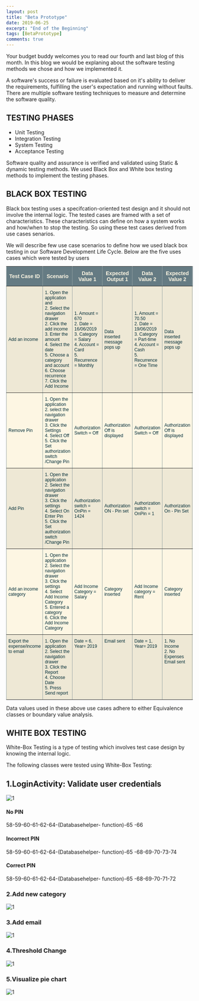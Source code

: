 ```yaml
---
layout: post
title: "Beta Prototype"
date: 2019-06-25
excerpt: "End of the Beginning"
tags: [BetaPrototype]
comments: true
---
```


<style type="text/css">
.tg  {border-collapse:collapse;border-spacing:0;border-color:#93a1a1;margin:0px auto;}
.tg td{font-family:Arial, sans-serif;font-size:14px;padding:10px 5px;border-style:solid;border-width:1px;overflow:hidden;word-break:normal;border-color:#93a1a1;color:#002b36;background-color:#fdf6e3;}
.tg th{font-family:Arial, sans-serif;font-size:14px;font-weight:normal;padding:10px 5px;border-style:solid;border-width:1px;overflow:hidden;word-break:normal;border-color:#93a1a1;color:#fdf6e3;background-color:#657b83;}
.tg .tg-ui02{font-weight:bold;font-size:14px;font-family:"Comic Sans MS", cursive, sans-serif !important;;border-color:inherit;text-align:center}
.tg .tg-rvz5{font-size:12px;font-family:"Comic Sans MS", cursive, sans-serif !important;;border-color:inherit;text-align:left}
.tg .tg-njni{background-color:#eee8d5;font-size:12px;border-color:inherit;text-align:left;vertical-align:top}
.tg .tg-vh8w{background-color:#eee8d5;font-size:12px;font-family:"Comic Sans MS", cursive, sans-serif !important;;border-color:inherit;text-align:left;vertical-align:top}
.tg .tg-osll{background-color:#eee8d5;font-size:12px;font-family:"Comic Sans MS", cursive, sans-serif !important;;border-color:inherit;text-align:left}
</style>

Your budget buddy welcomes you to read our fourth and last blog of this month. In this blog we would be explaning about the software testing methods we chose and how we implemented it.

<p>A software's success or failure is evaluated based on it's ability to deliver the requirements, fulfilling the user's expectation and running without faults. There are multiple software testing techniques to measure and determine the software quality.</p>

<h2>TESTING PHASES</h2>
<ul>
<li>Unit Testing</li>
<li>Integration Testing</li>
<li>System Testing</li>
<li>Acceptance Testing</li>
</ul>

<p>Software quality and assurance is verified and validated using Static & dynamic testing methods. We used Black Box and White box testing methods to implement the testing phases.</p>


<h2>BLACK BOX TESTING </h2>
<p> Black box testing uses a specifcation-oriented test design and it should not involve the internal logic. The tested cases are framed with a set of characteristics. These characteristics can define on how a system works and how/when to stop the testing. So using these test cases derived from use cases senarios. </p>

<p>We will describe few use case scenarios to define how we used black box testing in our Software Development Life Cycle. Below are the five uses cases which were tested by users</p>

<table class="tg">
  <tr>
    <th class="tg-ui02">Test Case ID</th>
    <th class="tg-ui02">Scenario</th>
    <th class="tg-ui02">Data Value 1</th>
    <th class="tg-ui02">Expected Output 1</th>
    <th class="tg-ui02">Data Value 2</th>
    <th class="tg-ui02">Expected Value 2</th>
    <th class="tg-ui02">Actual Results</th>
  </tr>
  <tr>
    <td class="tg-osll">Add an income</td>
    <td class="tg-osll">1. Open the application and <br>2. Select the navigation drawer<br>2. Click the add income<br>3. Enter the amount<br>4. Select the date<br>5. Choose a category and account<br>6. Choose recurrence<br>7. Click the Add Income</td>
    <td class="tg-osll">1. Amount = 670<br>2. Date = 16/06/2019<br>3. Category = Salary<br>4. Account = Card<br>5. Recurrence = Monthly</td>
    <td class="tg-osll">Data inserted message pops up</td>
    <td class="tg-osll">1. Amount = 70.50<br>2. Date = 19/06/2019<br>3. Category = Part-time<br>4. Account = Cash<br>5. Recurrence = One Time</td>
    <td class="tg-osll">Data inserted message pops up</td>
    <td class="tg-osll">Data inserted in both the cases</td>
  </tr>
  <tr>
    <td class="tg-rvz5">Remove Pin</td>
    <td class="tg-rvz5">1. Open the application <br>2. select the navigation drawer<br>3. Click the Settings<br>4. Select Off<br>5. Click the Set authorization switch /Change Pin</td>
    <td class="tg-rvz5">Authorization Switch = Off</td>
    <td class="tg-rvz5">Authorization Off is displayed</td>
    <td class="tg-rvz5">Authorization Switch = Off</td>
    <td class="tg-rvz5">Authorization Off is displayed</td>
    <td class="tg-rvz5">Authorization OFF</td>
  </tr>
  <tr>
    <td class="tg-osll">Add Pin</td>
    <td class="tg-osll">1. Open the application <br>2. Select the navigation drawer<br>3. Click the settings<br>4. Select On Enter Pin<br>5. Click the Set authorization switch /Change Pin</td>
    <td class="tg-osll">Authorization switch = OnPin = 1424</td>
    <td class="tg-osll">Authorization ON - Pin set</td>
    <td class="tg-osll">Authorization switch = OnPin = 1</td>
    <td class="tg-osll">Authorization On - Pin Set</td>
    <td class="tg-osll">Authorization On - Pin set;</td>
  </tr>
  <tr>
    <td class="tg-rvz5">Add an income category</td>
    <td class="tg-rvz5">1. Open the application <br>2. Select the navigation drawer<br>3. Click the settings<br>4. Select Add Income Category<br>5. Entered a category<br>6. Click the Add Income Category</td>
    <td class="tg-rvz5">Add Income Category = Salary</td>
    <td class="tg-rvz5">Category inserted</td>
    <td class="tg-rvz5">Add Income category = Rent</td>
    <td class="tg-rvz5">Category inserted</td>
    <td class="tg-rvz5">Category inserted</td>
  </tr>
  <tr>
    <td class="tg-vh8w">Export the expense/income to email</td>
    <td class="tg-vh8w">1. Open the application <br>2. Select the navigation drawer<br>3. Click the Report<br>4. Choose Date<br>5. Press Send report</td>
    <td class="tg-vh8w">Date = 6, Year= 2019</td>
    <td class="tg-vh8w">Email sent</td>
    <td class="tg-vh8w">Date = 1, Year= 2019</td>
    <td class="tg-vh8w">1. No Income<br>2. No Expenses <br>Email sent</td>
    <td class="tg-vh8w">Email sent</td>
  </tr>
</table>

<p>Data values used in these above use cases adhere to either Equivalence classes or boundary value analysis.</p>



<h2>WHITE BOX TESTING</h2>

White-Box Testing is a type of testing which involves test case design by knowing the internal logic.

The following classes were tested using White-Box Testing:

<h2>1.LoginActivity: Validate user credentials</h2>
<img src="https://live.staticflickr.com/65535/48119726161_7780b80388_o_d.png" alt="1" align="center">
<h4> No PIN </h4>
58-59-60-61-62-64-(Databasehelper- function)-65
-66

<h4> Incorrect PIN </h4> 
58-59-60-61-62-64-(Databasehelper- function)-65
-68-69-70-73-74

<h4> Correct PIN </h4> 
58-59-60-61-62-64-(Databasehelper- function)-65
-68-69-70-71-72 
<h3>2.Add new category </h3>
<img src="https://live.staticflickr.com/65535/48119755933_8f1053a7dd_o_d.png" alt="1" align="center">
<h3>3.Add email</h3>
<img src="" alt="1" align="center">
<h3>4.Threshold Change </h3>
<img src="" alt="1" align="center">
<h3>5.Visualize pie chart</h3>
<img src="" alt="1" align="center">
